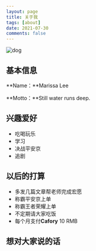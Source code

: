 ```yaml
---
layout: page
title: 关于我
tags: [about]
date: 2021-07-30
comments: false
---
```


![dog](https://gitee.com/cafory/images-store/raw/master/Image/dog.jpg)



## 基本信息

**Name：**Marissa Lee

**Motto：**Still water runs deep.

## 兴趣爱好

* 吃喝玩乐
* 学习
* 决战平安京
* 追剧

## 以后的打算

+ 多发几篇文章帮老师完成宏愿
+ 称霸平安京上单
+ 称霸王者荣耀上单
+ 不定期请大家吃饭
+ 每个月支付**Cafory** 10 RMB

## 想对大家说的话


